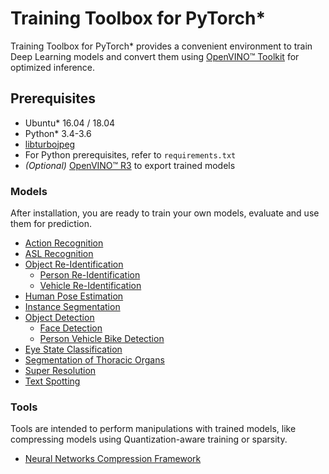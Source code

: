 # Training Toolbox for PyTorch*

Training Toolbox for PyTorch\* provides a convenient environment to train
Deep Learning models and convert them using [OpenVINO™
Toolkit](https://software.intel.com/en-us/openvino-toolkit) for optimized
inference.

## Prerequisites

- Ubuntu\* 16.04 / 18.04
- Python\* 3.4-3.6
- [libturbojpeg](https://github.com/ajkxyz/jpeg4py)
- For Python prerequisites, refer to `requirements.txt`
- *(Optional)* [OpenVINO™ R3](https://software.intel.com/en-us/openvino-toolkit)
  to export trained models


### Models

After installation, you are ready to train your own models, evaluate and use
them for prediction.

* [Action Recognition](action_recognition)
* [ASL Recognition](asl_recognition)
* [Object Re-Identification](object_reidentification)
  - [Person Re-Identification](object_reidentification/person_reidentification)
  - [Vehicle Re-Identification](object_reidentification/vehicle_reidentification)
* [Human Pose Estimation](human_pose_estimation)
* [Instance Segmentation](instance_segmentation)
* [Object Detection](object_detection)
  - [Face Detection](object_detection/face-detection)
  - [Person Vehicle Bike Detection](object_detection/person-vehicle-bike-detection)
* [Eye State Classification](open_closed_eye)
* [Segmentation of Thoracic Organs](segthor)
* [Super Resolution](super_resolution)
* [Text Spotting](text_spotting)


### Tools

Tools are intended to perform manipulations with trained models, like compressing models using Quantization-aware training or sparsity.

* [Neural Networks Compression Framework](nncf)
